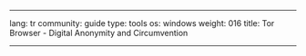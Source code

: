 

---

lang: tr
community: guide
type: tools
os: windows
weight: 016
title: Tor Browser - Digital Anonymity and Circumvention

---

<stub>

